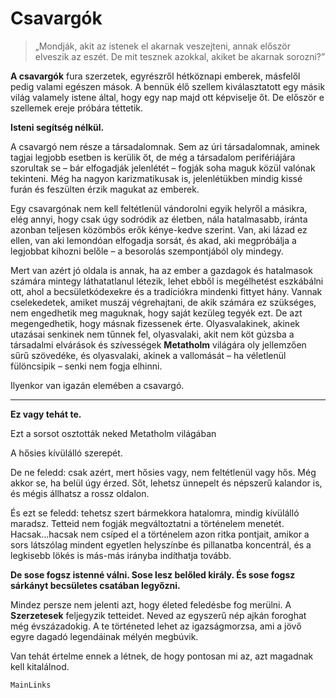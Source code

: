 # Csavargók

> „Mondják, akit az istenek el akarnak veszejteni, annak először elveszik az eszét. De mit tesznek azokkal, akiket be akarnak sorozni?”

**A csavargók** fura szerzetek, egyrészről hétköznapi emberek, másfelől pedig valami egészen mások. A bennük élő szellem kiválasztatott egy másik világ valamely istene által, hogy egy nap majd ott képviselje őt. De először e szellemek ereje próbára téttetik.

**Isteni segítség nélkül.**

A csavargó nem része a társadalomnak. Sem az úri társadalomnak, aminek tagjai legjobb esetben is kerülik őt, de még a társadalom perifériájára szorultak se – bár elfogadják jelenlétét – fogják soha maguk közül valónak tekinteni. Még ha nagyon karizmatikusak is, jelenlétükben mindig kissé furán és feszülten érzik magukat az emberek.

Egy csavargónak nem kell feltétlenül vándorolni egyik helyről a másikra, elég annyi, hogy csak úgy sodródik az életben, nála hatalmasabb, iránta azonban teljesen közömbös erők kénye-kedve szerint. Van, aki lázad ez ellen, van aki lemondóan elfogadja sorsát, és akad, aki megpróbálja a legjobbat kihozni belőle – a besorolás szempontjából oly mindegy.

Mert van azért jó oldala is annak, ha az ember a gazdagok és hatalmasok számára mintegy láthatatlanul létezik, lehet ebből is megélhetést eszkábálni ott, ahol a becsületkódexekre és a tradíciókra mindenki fittyet hány. Vannak cselekedetek, amiket muszáj végrehajtani, de akik számára ez szükséges, nem engedhetik meg maguknak, hogy saját kezüleg tegyék ezt. De azt megengedhetik, hogy másnak fizessenek érte. Olyasvalakinek, akinek utazásai senkinek nem tűnnek fel, olyasvalaki, akit nem köt gúzsba a társadalmi elvárások és szívességek **Metatholm** világára oly jellemzően sűrű szövedéke, és olyasvalaki, akinek a vallomását – ha véletlenül fülöncsípik – senki nem fogja elhinni.

Ilyenkor van igazán elemében a csavargó.

----

**Ez vagy tehát te.**

Ezt a sorsot osztották neked Metatholm világában

A hősies kívülálló szerepét.

De ne feledd: csak azért, mert hősies vagy, nem feltétlenül vagy hős. Még akkor se, ha belül úgy érzed. Sőt, lehetsz ünnepelt és népszerű kalandor is, és mégis állhatsz a rossz oldalon.

És ezt se feledd: tehetsz szert bármekkora hatalomra, mindig kívülálló maradsz. Tetteid nem fogják megváltoztatni a történelem menetét. Hacsak...hacsak nem csíped el a történelem azon ritka pontjait, amikor a sors látszólag mindent egyetlen helyszínbe és pillanatba koncentrál, és a legkisebb lökés is más-más irányba indíthatja tovább.

**De sose fogsz istenné válni. Sose lesz belőled király. És sose fogsz sárkányt becsületes csatában legyőzni.**

Mindez persze nem jelenti azt, hogy életed feledésbe fog merülni. A **Szerzetesek** feljegyzik tetteidet. Neved az egyszerű nép ajkán foroghat még évszázadokig. A te történeted lehet az igazságmorzsa, ami a jövő egyre dagadó legendáinak mélyén megbúvik.

Van tehát értelme ennek a létnek, de hogy pontosan mi az, azt magadnak kell kitalálnod.

`MainLinks`
